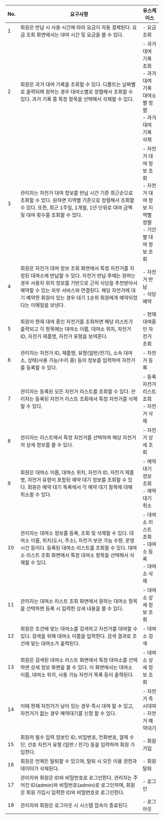 | No. | 요구사항 | 유스케이스 |
|-----|---------|-----------|
| 1 | 회원은 반납 시 사용 시간에 따라 요금이 자동 결제된다. 요금 조회 화면에서는 대여 시간 및 요금을 볼 수 있다. | - 요금 조회 |
| 2 | 회원은 과거 대여 기록을 조회할 수 있다. 디폴트는 날짜별로 출력되며 원하는 경우 대여소별로 정렬해서 조회할 수 있다. 과거 기록 중 특정 항목을 선택해서 삭제할 수 있다. | - 과거 대여 기록 조회<br>- 과거 대여 기록 대여소별 정렬<br>- 과거 대여 기록 삭제 |
| 3 | 관리자는 자전거 대여 정보를 반납 시간 기준 최근순으로 조회할 수 있다. 원하면 지역별 기준으로 정렬해서 조회할 수 있다. 또한, 최근 1주일, 1개월, 1년 단위로 대여 금액 및 대여 횟수를 조회할 수 있다. | - 자전거 대여 정보 조회<br>- 자전거 대여 정보 지역별 정렬<br>- 기간별 대여 정보 조회 |
| 4 | 회원은 자전거 대여 정보 조회 화면에서 특정 자전거를 지정된 대여소에 반납할 수 있다. 자전거 반납 후에는 원하는 경우 사용자 위치 정보를 기반으로 근처 식당을 추천받아서 예약할 수 있는 외부 서비스와 연결된다. 해당 자전거에 대기 예약한 회원이 있는 경우 대기 1순위 회원에게 예약되었다는 이메일을 보낸다. | - 자전거 반납<br>- 식당 예약 |
| 5 | 회원이 현재 대여 중인 자전거를 조회하면 해당 리스트가 출력되고 각 항목에는 대여소 이름, 대여소 위치, 자전거 ID, 자전거 제품명, 자전거 유형을 보여준다. | - 현재 대여중인 자전거 조회 |
| 6 | 관리자는 자전거 ID, 제품명, 유형(일반/전기), 소속 대여소, 상태(사용 가능/수리 중) 등의 정보를 입력하여 자전거를 등록할 수 있다. | - 자전거 등록 |
| 7 | 관리자는 등록된 모든 자전거 리스트를 조회할 수 있다. 관리자는 등록된 자전거 리스트 조회에서 특정 자전거를 삭제할 수 있다. | - 등록 자전거 리스트 조회<br>- 자전거 삭제 |
| 8 | 관리자는 리스트에서 특정 자전거를 선택하여 해당 자전거의 상세 정보를 볼 수 있다. | - 자전거 상세 조회 |
| 9 | 회원은 대여소 이름, 대여소 위치, 자전거 ID, 자전거 제품명, 자전거 유형이 포함된 예약 대기 정보를 조회할 수 있다. 회원은 예약 대기 목록에서 각 예약 대기 항목에 대해 취소할 수 있다. | - 예약 대기 정보 조회<br>- 예약 대기 취소 |
| 10 | 관리자는 대여소 정보를 등록, 조회 및 삭제할 수 있다. 대여소 이름, 위치(도시, 주소), 자전거 보관 가능 수량, 운영 시간 등이다. 등록된 대여소 리스트를 조회할 수 있다. 대여소 리스트 조회 화면에서 특정 대여소 항목을 선택해서 삭제할 수 있다. | - 대여소 리스트 조회<br>- 대여소 등록<br>- 대여소 삭제 |
| 11 | 관리자는 대여소 리스트 조회 화면에서 원하는 대여소 항목을 선택하면 등록 시 입력한 상세 내용을 볼 수 있다. | - 대여소 상세 정보 조회 |
| 12 | 회원은 조건에 맞는 대여소를 검색하고 자전거를 대여할 수 있다. 검색을 위해 대여소 이름을 입력한다. 검색 결과로 조건에 맞는 대여소가 출력된다. | - 대여소 검색 |
| 13 | 회원은 검색된 대여소 리스트 화면에서 특정 대여소를 선택하면 상세 정보 화면을 볼 수 있다. 이 화면에서는 대여소 이름, 대여소 위치, 사용 가능 자전거 목록 등이 출력된다. | - 대여소 상세 정보 조회 |
| 14 | 이때 현재 자전거가 남아 있는 경우 즉시 대여 할 수 있고, 자전거가 없는 경우 예약대기를 신청 할 수 있다. | - 자전거 즉시대여<br>- 자전거 예약대기 |
| 15 | 회원의 필수 입력 정보인 ID, 비밀번호, 전화번호, 결제 수단, 선호 자전거 유형 (일반 / 전기) 등을 입력하여 회원 가입한다. | - 회원 가입 |
| 16 | 회원은 언제든 탈퇴할 수 있으며, 탈퇴 시 모든 이용 권한과 데이터가 삭제된다. | - 회원 탈퇴 |
| 17 | 관리자와 회원은 ID와 비밀번호로 로그인한다. 관리자는 주어진 ID(admin)와 비밀번호(admin)로 로그인하며, 회원은 회원 가입시 입력한 ID와 비밀번호로 로그인한다. | - 로그인 |
| 18 | 관리자와 회원은 로그아웃 시 시스템 접속이 종료된다. | - 로그아웃 |

